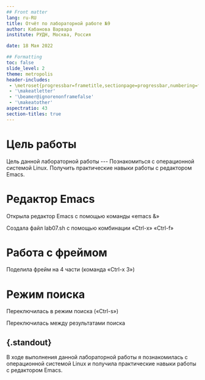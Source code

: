 ```yaml
---
## Front matter
lang: ru-RU
title: Отчёт по лабораторной работе №9
author: Кабанова Варвара
institute: РУДН, Москва, Россия

date: 18 Мая 2022

## Formatting
toc: false
slide_level: 2
theme: metropolis
header-includes: 
 - \metroset{progressbar=frametitle,sectionpage=progressbar,numbering=fraction}
 - '\makeatletter'
 - '\beamer@ignorenonframefalse'
 - '\makeatother'
aspectratio: 43
section-titles: true
---
```


# Цель работы

Цель данной лабораторной работы --- Познакомиться с операционной системой Linux. Получить практические навыки работы с редактором Emacs.

# Редактор Emacs

Открыла редактор Emacs с помощью команды «emacs &» 

Создала файл lab07.sh с помощью комбинации «Ctrl-x» «Ctrl-f»

# Работа с фреймом

Поделила фрейм  на  4  части (команда «Ctrl-x 3») 

# Режим поиска

Переключилась в режим поиска («Ctrl-s») 

Переключилась между результатами поиска 

## {.standout}

В ходе выполнения данной лабораторной работы я познакомилась с операционной системой Linux и получила практические навыки работы с редактором Emacs.
